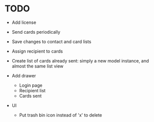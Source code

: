 # TODO

* Add license

* Send cards periodically

* Save changes to contact and card lists

* Assign recipient to cards

* Create list of cards already sent: simply a new model instance, and almost the same list view

* Add drawer
    * Login page
    * Recipient list
    * Cards sent

* UI
    * Put trash bin icon instead of 'x' to delete
